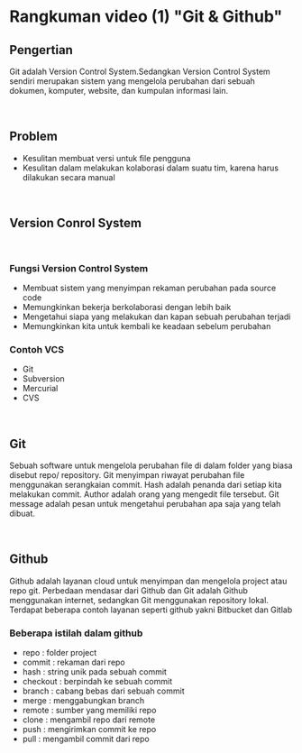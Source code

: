 # Rangkuman video (1) "Git & Github" 

## Pengertian

<p>Git adalah Version Control System.Sedangkan Version Control System sendiri merupakan sistem yang mengelola perubahan dari sebuah dokumen, komputer, website, dan kumpulan informasi lain.</p>

<p>&nbsp;</p>

## Problem

<ul>
    <li> Kesulitan membuat versi untuk file pengguna</li>
    <li> Kesulitan dalam melakukan kolaborasi dalam suatu tim, karena harus dilakukan secara manual</li>
</ul>

<p>&nbsp;</p>

## Version Conrol System

<p>&nbsp;</p>

### Fungsi Version Control System

<ul>
    <li> Membuat sistem yang menyimpan rekaman perubahan pada source code</li>
    <li> Memungkinkan bekerja berkolaborasi dengan lebih baik</li>
    <li> Mengetahui siapa yang melakukan dan kapan sebuah perubahan terjadi</li>
    <li> Memungkinkan kita untuk kembali ke keadaan sebelum perubahan</li>
</ul>

### Contoh VCS 
<ul>
    <li>Git</li>
    <li>Subversion</li>
    <li>Mercurial</li>
    <li>CVS</li>
</ul>

<p>&nbsp;</p>

## Git 

<p> Sebuah software untuk mengelola perubahan file di dalam folder yang biasa disebut repo/ repository. Git menyimpan riwayat perubahan file menggunakan serangkaian commit. Hash adalah penanda dari setiap kita melakukan commit. Author adalah orang yang mengedit file tersebut. Git message adalah pesan untuk mengetahui perubahan apa saja yang telah dibuat.</p>

<p>&nbsp;</p>

## Github 

<p>Github adalah layanan cloud untuk menyimpan dan mengelola project atau repo git. Perbedaan mendasar dari Github dan Git adalah Github menggunakan internet, sedangkan Git menggunakan repository lokal. Terdapat beberapa contoh layanan seperti github yakni Bitbucket dan Gitlab</p>

### Beberapa istilah dalam github 
<ul>
    <li>repo : folder project</li>
    <li>commit : rekaman dari repo</li>
    <li>hash : string unik pada sebuah commit</li>
    <li>checkout : berpindah ke sebuah commit</li>
    <li>branch : cabang bebas dari sebuah commit</li>
    <li>merge : menggabungkan branch</li>
    <li>remote : sumber yang memiliki repo</li>
    <li>clone : mengambil repo dari remote</li>
    <li>push : mengirimkan commit ke repo</li>
    <li>pull : mengambil commit dari repo</li>
</ul>
